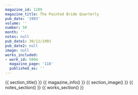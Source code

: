 ```yaml
---
magazine_id: 1209
magazine_title: The Painted Bride Quarterly
pub_date: '1993'
volume: ''
number: 50
month: ''
notes: null
pub_date1: 30/12/1993
pub_date2: null
image: null
works_included:
- work_id: 5004
  magazine_page: '118'
  published_as: ''
---
```


{{ section_title() }}
{{ magazine_info() }}
{{ section_image() }}
{{ notes_section() }}
{{ works_section() }}
